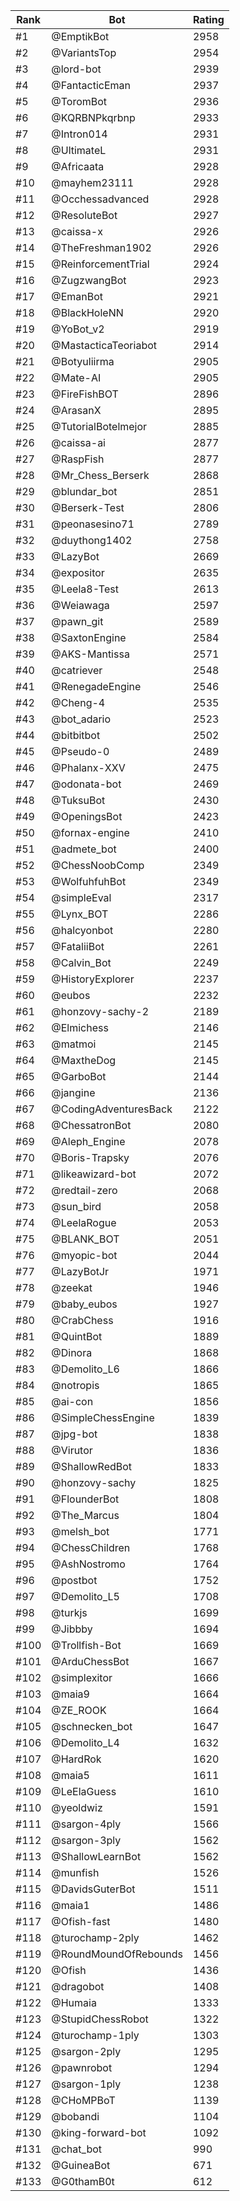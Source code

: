 Rank|Bot|Rating
---|---|---
#1|@EmptikBot|2958
#2|@VariantsTop|2954
#3|@lord-bot|2939
#4|@FantacticEman|2937
#5|@ToromBot|2936
#6|@KQRBNPkqrbnp|2933
#7|@Intron014|2931
#8|@UltimateL|2931
#9|@Africaata|2928
#10|@mayhem23111|2928
#11|@Occhessadvanced|2928
#12|@ResoluteBot|2927
#13|@caissa-x|2926
#14|@TheFreshman1902|2926
#15|@ReinforcementTrial|2924
#16|@ZugzwangBot|2923
#17|@EmanBot|2921
#18|@BlackHoleNN|2920
#19|@YoBot_v2|2919
#20|@MastacticaTeoriabot|2914
#21|@Botyuliirma|2905
#22|@Mate-AI|2905
#23|@FireFishBOT|2896
#24|@ArasanX|2895
#25|@TutorialBotelmejor|2885
#26|@caissa-ai|2877
#27|@RaspFish|2877
#28|@Mr_Chess_Berserk|2868
#29|@blundar_bot|2851
#30|@Berserk-Test|2806
#31|@peonasesino71|2789
#32|@duythong1402|2758
#33|@LazyBot|2669
#34|@expositor|2635
#35|@Leela8-Test|2613
#36|@Weiawaga|2597
#37|@pawn_git|2589
#38|@SaxtonEngine|2584
#39|@AKS-Mantissa|2571
#40|@catriever|2548
#41|@RenegadeEngine|2546
#42|@Cheng-4|2535
#43|@bot_adario|2523
#44|@bitbitbot|2502
#45|@Pseudo-0|2489
#46|@Phalanx-XXV|2475
#47|@odonata-bot|2469
#48|@TuksuBot|2430
#49|@OpeningsBot|2423
#50|@fornax-engine|2410
#51|@admete_bot|2400
#52|@ChessNoobComp|2349
#53|@WolfuhfuhBot|2349
#54|@simpleEval|2317
#55|@Lynx_BOT|2286
#56|@halcyonbot|2280
#57|@FataliiBot|2261
#58|@Calvin_Bot|2249
#59|@HistoryExplorer|2237
#60|@eubos|2232
#61|@honzovy-sachy-2|2189
#62|@Elmichess|2146
#63|@matmoi|2145
#64|@MaxtheDog|2145
#65|@GarboBot|2144
#66|@jangine|2136
#67|@CodingAdventuresBack|2122
#68|@ChessatronBot|2080
#69|@Aleph_Engine|2078
#70|@Boris-Trapsky|2076
#71|@likeawizard-bot|2072
#72|@redtail-zero|2068
#73|@sun_bird|2058
#74|@LeelaRogue|2053
#75|@BLANK_BOT|2051
#76|@myopic-bot|2044
#77|@LazyBotJr|1971
#78|@zeekat|1946
#79|@baby_eubos|1927
#80|@CrabChess|1916
#81|@QuintBot|1889
#82|@Dinora|1868
#83|@Demolito_L6|1866
#84|@notropis|1865
#85|@ai-con|1856
#86|@SimpleChessEngine|1839
#87|@jpg-bot|1838
#88|@Virutor|1836
#89|@ShallowRedBot|1833
#90|@honzovy-sachy|1825
#91|@FlounderBot|1808
#92|@The_Marcus|1804
#93|@melsh_bot|1771
#94|@ChessChildren|1768
#95|@AshNostromo|1764
#96|@postbot|1752
#97|@Demolito_L5|1708
#98|@turkjs|1699
#99|@Jibbby|1694
#100|@Trollfish-Bot|1669
#101|@ArduChessBot|1667
#102|@simplexitor|1666
#103|@maia9|1664
#104|@ZE_ROOK|1664
#105|@schnecken_bot|1647
#106|@Demolito_L4|1632
#107|@HardRok|1620
#108|@maia5|1611
#109|@LeElaGuess|1610
#110|@yeoldwiz|1591
#111|@sargon-4ply|1566
#112|@sargon-3ply|1562
#113|@ShallowLearnBot|1562
#114|@munfish|1526
#115|@DavidsGuterBot|1511
#116|@maia1|1486
#117|@Ofish-fast|1480
#118|@turochamp-2ply|1462
#119|@RoundMoundOfRebounds|1456
#120|@Ofish|1436
#121|@dragobot|1408
#122|@Humaia|1333
#123|@StupidChessRobot|1322
#124|@turochamp-1ply|1303
#125|@sargon-2ply|1295
#126|@pawnrobot|1294
#127|@sargon-1ply|1238
#128|@CHoMPBoT|1139
#129|@bobandi|1104
#130|@king-forward-bot|1092
#131|@chat_bot|990
#132|@GuineaBot|671
#133|@G0thamB0t|612
